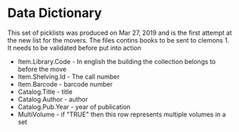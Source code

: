 # Data Dictionary
This set of picklists was produced on Mar 27, 2019 and is the first attempt at the new list for the movers. The files contins books to be sent to clemons 1. It needs to be validated before put into action

* Item.Library.Code	- In english the building the collection belongs to before the move
* Item.Shelving.Id	- The call number
* Item.Barcode	- barcode number
* Catalog.Title	- title
* Catalog.Author	- author
* Catalog.Pub.Year	- year of  publication
* MultiVolume - if "TRUE" then this row represents multiple volumes in a set
